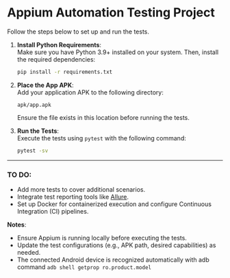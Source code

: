 # Appium Automation Testing Project

Follow the steps below to set up and run the tests.

1. **Install Python Requirements**:  
   Make sure you have Python 3.9+ installed on your system. Then, install the required dependencies:  
   ```bash
   pip install -r requirements.txt
   ```

2. **Place the App APK**:  
   Add your application APK to the following directory:  
   ```plaintext
   apk/app.apk
   ```  
   Ensure the file exists in this location before running the tests.

3. **Run the Tests**:  
   Execute the tests using `pytest` with the following command:  
   ```bash
   pytest -sv
   ```

---

### TO DO:
- Add more tests to cover additional scenarios.
- Integrate test reporting tools like [Allure](https://docs.qameta.io/allure/).
- Set up Docker for containerized execution and configure Continuous Integration (CI) pipelines.

**Notes**:
- Ensure Appium is running locally before executing the tests.
- Update the test configurations (e.g., APK path, desired capabilities) as needed.
- The connected Android device is recognized automatically with adb command `adb shell getprop ro.product.model`
